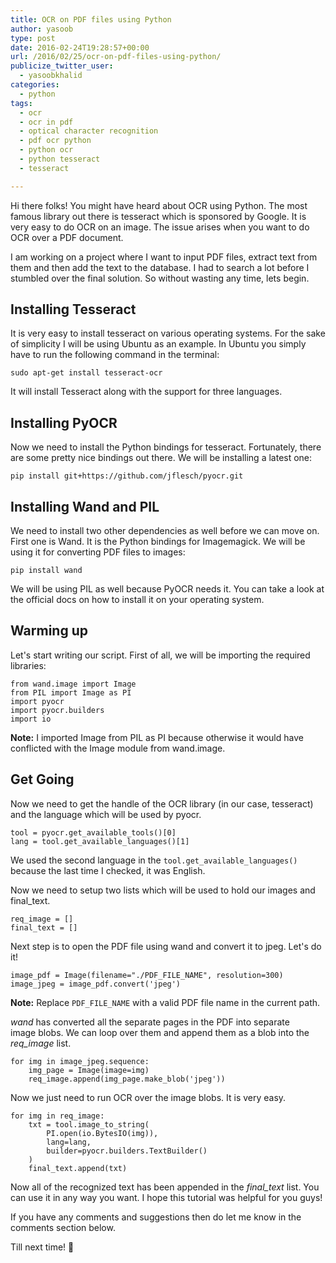 ```yaml
---
title: OCR on PDF files using Python
author: yasoob
type: post
date: 2016-02-24T19:28:57+00:00
url: /2016/02/25/ocr-on-pdf-files-using-python/
publicize_twitter_user:
  - yasoobkhalid
categories:
  - python
tags:
  - ocr
  - ocr in pdf
  - optical character recognition
  - pdf ocr python
  - python ocr
  - python tesseract
  - tesseract

---
```

Hi there folks! You might have heard about OCR using Python. The most famous library out there is tesseract which is sponsored by Google. It is very easy to do OCR on an image. The issue arises when you want to do OCR over a PDF document.

I am working on a project where I want to input PDF files, extract text from them and then add the text to the database. I had to search a lot before I stumbled over the final solution. So without wasting any time, lets begin.

## Installing Tesseract

It is very easy to install tesseract on various operating systems. For the sake of simplicity I will be using Ubuntu as an example. In Ubuntu you simply have to run the following command in the terminal:

```
sudo apt-get install tesseract-ocr
```

It will install Tesseract along with the support for three languages.

## Installing PyOCR

Now we need to install the Python bindings for tesseract. Fortunately, there are some pretty nice bindings out there. We will be installing a latest one:

```
pip install git+https://github.com/jflesch/pyocr.git
```

## Installing Wand and PIL

We need to install two other dependencies as well before we can move on. First one is Wand. It is the Python bindings for Imagemagick. We will be using it for converting PDF files to images:

```
pip install wand
```

We will be using PIL as well because PyOCR needs it. You can take a look at the official docs on how to install it on your operating system.

## Warming up

Let's start writing our script. First of all, we will be importing the required libraries:

```
from wand.image import Image
from PIL import Image as PI
import pyocr
import pyocr.builders
import io
```

**Note:** I imported Image from PIL as PI because otherwise it would have conflicted with the Image module from wand.image.

## Get Going

Now we need to get the handle of the OCR library (in our case, tesseract) and the language which will be used by pyocr.

```
tool = pyocr.get_available_tools()[0]
lang = tool.get_available_languages()[1]
```

We used the second language in the `tool.get_available_languages()` because the last time I checked, it was English.

Now we need to setup two lists which will be used to hold our images and final_text.

```
req_image = []
final_text = []
```

Next step is to open the PDF file using wand and convert it to jpeg. Let's do it!

```
image_pdf = Image(filename="./PDF_FILE_NAME", resolution=300)
image_jpeg = image_pdf.convert('jpeg')
```

**Note:** Replace `PDF_FILE_NAME` with a valid PDF file name in the current path.

_wand_ has converted all the separate pages in the PDF into separate image blobs. We can loop over them and append them as a blob into the _req_image_ list.

```
for img in image_jpeg.sequence:
    img_page = Image(image=img)
    req_image.append(img_page.make_blob('jpeg'))
```

Now we just need to run OCR over the image blobs. It is very easy.

```
for img in req_image: 
    txt = tool.image_to_string(
        PI.open(io.BytesIO(img)),
        lang=lang,
        builder=pyocr.builders.TextBuilder()
    )
    final_text.append(txt)
```

Now all of the recognized text has been appended in the _final_text_ list. You can use it in any way you want. I hope this tutorial was helpful for you guys!

If you have any comments and suggestions then do let me know in the comments section below.

Till next time! 🙂

 [1]: http://goo.gl/forms/h97pzDUVr1